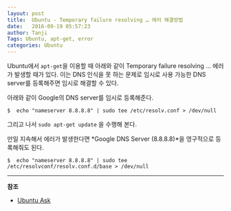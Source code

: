 ```yaml
---
layout: post
title:  Ubuntu - Temporary failure resolving … 에러 해결방법
date:   2016-09-19 05:57:23
author: Tanji
Tags: Ubuntu, apt-get, error
categories: Ubuntu
---
```


Ubuntu에서 `apt-get`을 이용할 때 아래와 같이 Temporary failure resolving … 에러가 발생할 때가 있다. 이는 DNS 인식을 못 하는 문제로 임시로 사용 가능한 DNS server를 등록해주면 임시로 해결할 수 있다.

아래와 같이 Google의 DNS server를 임시로 등록해준다.

	$  echo "nameserver 8.8.8.8" | sudo tee /etc/resolv.conf > /dev/null

그리고 나서 `sudo apt-get update` 을 수행해 본다.

만일 지속해서 에러가 발생한다면 *Google DNS Server (8.8.8.8)*을 영구적으로 등록해줘도 된다.

	$  echo "nameserver 8.8.8.8" | sudo tee /etc/resolvconf/resolv.conf.d/base > /dev/null

---- 

**참조**

- [Ubuntu Ask][1]

[1]:	http://askubuntu.com/questions/91543/apt-get-update-fails-to-fetch-files-temporary-failure-resolving-error
